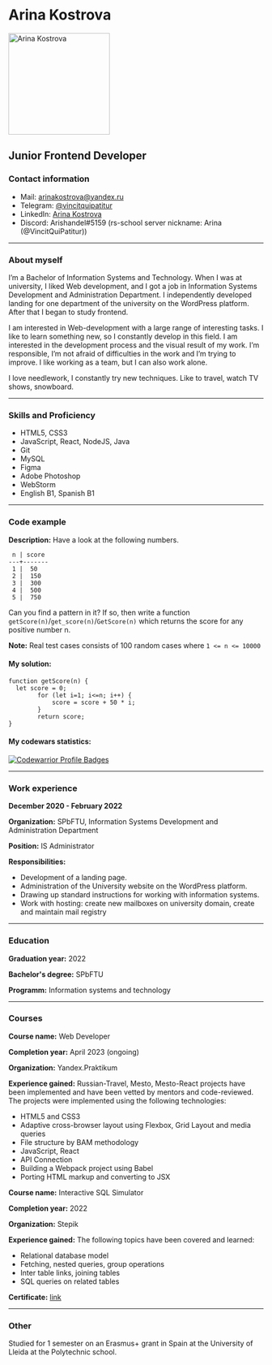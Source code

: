 # Arina Kostrova

<div>
  <img src='https://avatars.githubusercontent.com/u/74054656?v=4' height='200px' width='200px' alt='Arina Kostrova'>
</div>

## Junior Frontend Developer

### Contact information

 - Mail: [arinakostrova@yandex.ru](mailto:arinakostrova@yandex.ru) 
 - Telegram: [@vincitquipatitur](https://t.me/vincitquipatitur)
 - LinkedIn: [Arina Kostrova](https://www.linkedin.com/in/arina-kostrova-402834262?lipi=urn%3Ali%3Apage%3Ad_flagship3_profile_view_base_contact_details%3BGBFtzQlDSz6xsYyMAqqrBg%3D%3D)
 - Discord: Arishandel#5159 (rs-school server nickname: Arina (@VincitQuiPatitur))

---

### About myself

I’m a Bachelor of Information Systems and Technology. When I was at university, I liked Web development, and I got a job in Information Systems Development and Administration Department. I independently developed landing for one department of the university on the WordPress platform. After that I began to study frontend.

I am interested in Web-development with a large range of interesting tasks. I like to learn something new, so I constantly develop in this field. I am interested in the development process and the visual result of my work. I’m responsible, I’m not afraid of difficulties in the work and I’m trying to improve. I like working as a team, but I can also work alone.

I love needlework, I constantly try new techniques. Like to travel, watch TV shows, snowboard.

---

### Skills and Proficiency
- HTML5, CSS3
- JavaScript, React, NodeJS, Java
- Git
- MySQL
- Figma
- Adobe Photoshop
- WebStorm
- English В1, Spanish В1

---

### Code example

**Description:** Have a look at the following numbers.

```
 n | score
---+-------
 1 |  50
 2 |  150
 3 |  300
 4 |  500
 5 |  750
 ```
Can you find a pattern in it? If so, then write a function ```getScore(n)```/```get_score(n)```/```GetScore(n)``` which returns the score for any positive number n.

**Note:** Real test cases consists of 100 random cases where ```1 <= n <= 10000```

#### My solution:

```
function getScore(n) {
  let score = 0;
        for (let i=1; i<=n; i++) {
            score = score + 50 * i;
        }
        return score;
}
```

#### My codewars statistics:

[![Codewarrior Profile Badges](https://www.codewars.com/users/Arishandel/badges/large)](https://www.codewars.com/users/Arishandel)

---

### Work experience

**December 2020 - February 2022**

**Organization:** SPbFTU, Information Systems Development and Administration Department

**Position:** IS Administrator

**Responsibilities:** 
- Development of a landing page. 
- Administration of the University website on the WordPress platform.
- Drawing up standard instructions for working with information systems. 
- Work with hosting: create new mailboxes on university domain, create and maintain mail registry

---

### Education

**Graduation year:** 2022

**Bachelor's degree:** SPbFTU

**Programm:** Information systems and technology

---

### Courses

**Course name:** Web Developer

**Completion year:** April 2023 (ongoing)

**Organization:** Yandex.Praktikum

**Experience gained:** Russian-Travel, Mesto, Mesto-React projects have been implemented and have been vetted by mentors and code-reviewed. The projects were implemented using the following technologies:
- HTML5 and CSS3
- Adaptive cross-browser layout using Flexbox, Grid Layout and media queries
- File structure by BAM methodology
- JavaScript, React
- API Connection
- Building a Webpack project using Babel
- Porting HTML markup and converting to JSX

**Course name:** Interactive SQL Simulator

**Completion year:** 2022

**Organization:** Stepik

**Experience gained:** The following topics have been covered and learned:
- Relational database model
- Fetching, nested queries, group operations
- Inter table links, joining tables
- SQL queries on related tables

**Certificate:** [link](https://stepik.org/cert/1891237)

---

### Other

Studied for 1 semester on an Erasmus+ grant in Spain at the University of Lleida at the Polytechnic school.
